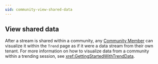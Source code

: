 ```yaml
---
uid: community-view-shared-data
---
```


## View shared data

After a stream is shared within a community, any [Community Member](xref:community-community-roles#community-member) can visualize it within the `Trend` page as if it were a data stream from their own tenant. For more information on how to visualize data from a community within a trending session, see <xref:GettingStartedWithTrendData>.
